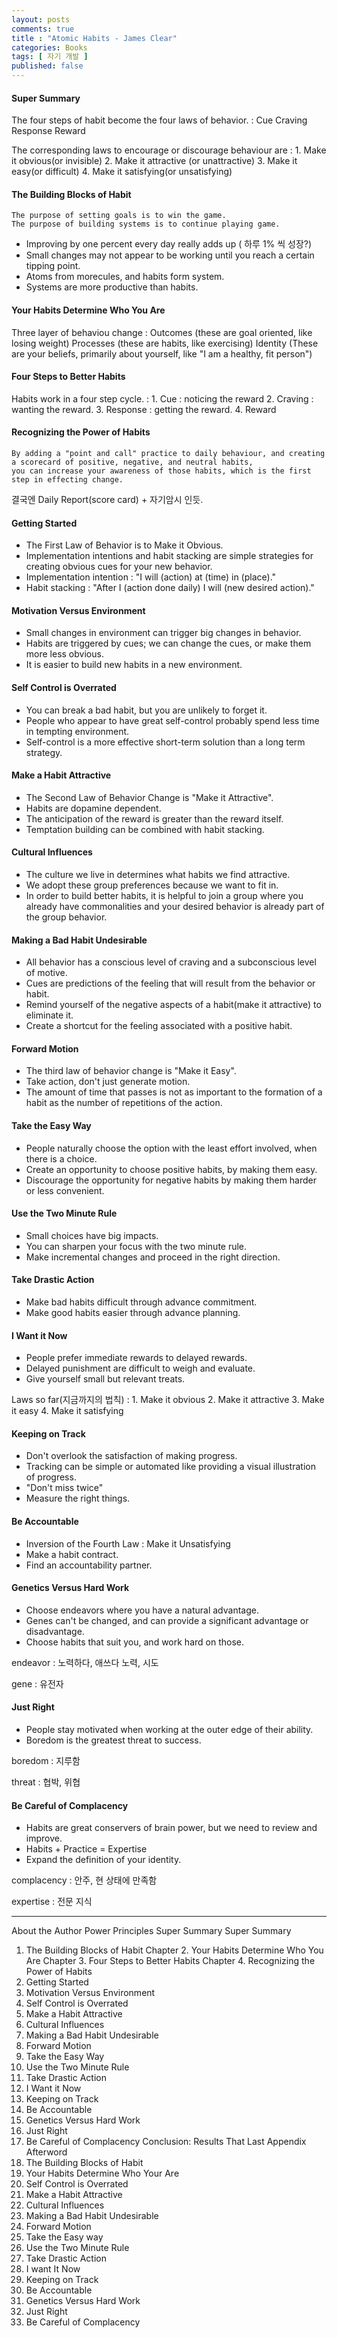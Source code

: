 ```yaml
---
layout: posts
comments: true
title : "Atomic Habits - James Clear"
categories: Books
tags: [ 자기 개발 ]
published: false
---
```


#### Super Summary

The four steps of habit become the four laws of behavior.
 : Cue
   Craving
   Response
   Reward

The corresponding laws to encourage or discourage behaviour are
 : 1. Make it obvious(or invisible)
   2. Make it attractive (or unattractive)
   3. Make it easy(or difficult)
   4. Make it satisfying(or unsatisfying)

#### The Building Blocks of Habit

```text
The purpose of setting goals is to win the game.
The purpose of building systems is to continue playing game.
```

- Improving by one percent every day really adds up ( 하루 1% 씩 성장?)
- Small changes may not appear to be working until you reach a certain tipping point.
- Atoms from morecules, and habits form system.
- Systems are more productive than habits.

#### Your Habits Determine Who You Are

Three layer of behaviou change
 : Outcomes (these are goal oriented, like losing weight)
   Processes (these are habits, like exercising)
   Identity (These are your beliefs, primarily about yourself, like "I am a healthy, fit person")

#### Four Steps to Better Habits

Habits work in a four step cycle.
 : 1. Cue : noticing the reward
   2. Craving : wanting the reward.
   3. Response : getting the reward.
   4. Reward

#### Recognizing the Power of Habits

```text
By adding a "point and call" practice to daily behaviour, and creating a scorecard of positive, negative, and neutral habits,
you can increase your awareness of those habits, which is the first step in effecting change. 
```

결국엔 Daily Report(score card) + 자기암시 인듯.

#### Getting Started

- The First Law of Behavior is to Make it Obvious.
- Implementation intentions and habit stacking are simple strategies for creating obvious cues for your new behavior.
- Implementation intention : "I will (action) at (time) in (place)."
- Habit stacking : "After I (action done daily) I will (new desired action)."

#### Motivation Versus Environment

- Small changes in environment can trigger big changes in behavior.
- Habits are triggered by cues; we can change the cues, or make them more less obvious.
- It is easier to build new habits in a new environment.

#### Self Control is Overrated

- You can break a bad habit, but you are unlikely to forget it.
- People who appear to have great self-control probably spend less time in tempting environment.
- Self-control is a more effective short-term solution than a long term strategy.

#### Make a Habit Attractive

- The Second Law of Behavior Change is "Make it Attractive".
- Habits are dopamine dependent.
- The anticipation of the reward is greater than the reward itself.
- Temptation building can be combined with habit stacking.

#### Cultural Influences

- The culture we live in determines what habits we find attractive.
- We adopt these group preferences because we want to fit in.
- In order to build better habits, it is helpful to join a group where you already have commonalities and your desired behavior is already part of the group behavior.

#### Making a Bad Habit Undesirable

- All behavior has a conscious level of craving and a subconscious level of motive.
- Cues are predictions of the feeling that will result from the behavior or habit.
- Remind yourself of the negative aspects of a habit(make it attractive) to eliminate it.
- Create a shortcut for the feeling associated with a positive habit.

#### Forward Motion

- The third law of behavior change is "Make it Easy".
- Take action, don't just generate motion.
- The amount of time that passes is not as important to the formation of a habit as the number of repetitions of the action.

#### Take the Easy Way

- People naturally choose the option with the least effort involved, when there is a choice.
- Create an opportunity to choose positive habits, by making them easy.
- Discourage the opportunity for negative habits by making them harder or less convenient.

#### Use the Two Minute Rule

- Small choices have big impacts.
- You can sharpen your focus with the two minute rule.
- Make incremental changes and proceed in the right direction.

#### Take Drastic Action

- Make bad habits difficult through advance commitment.
- Make good habits easier through advance planning.

#### I Want it Now

- People prefer immediate rewards to delayed rewards.
- Delayed punishment are difficult to weigh and evaluate.
- Give yourself small but relevant treats.

Laws so far(지금까지의 법칙)
 : 1. Make it obvious
   2. Make it attractive
   3. Make it easy
   4. Make it satisfying

#### Keeping on Track

- Don't overlook the satisfaction of making progress.
- Tracking can be simple or automated like providing a visual illustration of progress.
- "Don't miss twice"
- Measure the right things.

#### Be Accountable

- Inversion of the Fourth Law : Make it Unsatisfying
- Make a habit contract.
- Find an accountability partner.

#### Genetics Versus Hard Work

- Choose endeavors where you have a natural advantage.
- Genes can't be changed, and can provide a significant advantage or disadvantage.
- Choose habits that suit you, and work hard on those.

endeavor
 : 노력하다, 애쓰다
   노력, 시도

gene
 : 유전자

#### Just Right

- People stay motivated when working at the outer edge of their ability.
- Boredom is the greatest threat to success.

boredom
 : 지루함

threat
 : 협박, 위협

#### Be Careful of Complacency

- Habits are great conservers of brain power, but we need to review and improve.
- Habits + Practice = Expertise
- Expand the definition of your identity.

complacency
 : 안주, 현 상태에 만족함

expertise
 : 전문 지식

---

About the Author
Power Principles
Super Summary
Super Summary  

1. The Building Blocks of Habit
Chapter 2. Your Habits Determine Who You Are
Chapter 3. Four Steps to Better Habits
Chapter 4. Recognizing the Power of Habits
2. Getting Started
3. Motivation Versus Environment
4. Self Control is Overrated
5. Make a Habit Attractive
6. Cultural Influences
7. Making a Bad Habit Undesirable
8. Forward Motion
9. Take the Easy Way
10. Use the Two Minute Rule
11. Take Drastic Action
12. I Want it Now
13. Keeping on Track
14. Be Accountable
15. Genetics Versus Hard Work
16. Just Right
17. Be Careful of Complacency
Conclusion: Results That Last
Appendix
Afterword
18. The Building Blocks of Habit
19. Your Habits Determine Who Your Are
20. Self Control is Overrated
21. Make a Habit Attractive
22. Cultural Influences
23. Making a Bad Habit Undesirable
24. Forward Motion
25. Take the Easy way
26. Use the Two Minute Rule
27. Take Drastic Action
28. I want It Now
29. Keeping on Track
30. Be Accountable
31. Genetics Versus Hard Work
32. Just Right
33. Be Careful of Complacency
